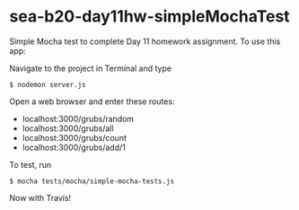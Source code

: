 sea-b20-day11hw-simpleMochaTest
===============================

Simple Mocha test to complete Day 11 homework assignment. To use this app:

Navigate to the project in Terminal and type

```$ nodemon server.js```

Open a web browser and enter these routes:

<ul>
  <li>localhost:3000/grubs/random</li>
  <li>localhost:3000/grubs/all</li>
  <li>localhost:3000/grubs/count</li>
  <li>localhost:3000/grubs/add/1</li>
</ul>

To test, run

```$ mocha tests/mocha/simple-mocha-tests.js```

Now with Travis!
